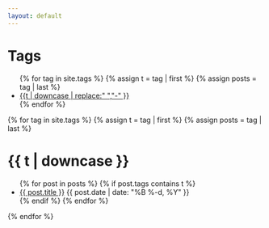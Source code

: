```yaml
---
layout: default
---
```


<h1>Tags</h1>
<ul class="tags">
{% for tag in site.tags %}
  {% assign t = tag | first %}
  {% assign posts = tag | last %}
  <li>
    <a href="#{{t | downcase | replace " ","-"}}">
      {{t | downcase | replace:" ","-" }}
    </a>
 </li>
{% endfor %}
</ul>

{% for tag in site.tags %}
  {% assign t = tag | first %}
  {% assign posts = tag | last %}

<h1>{{ t | downcase }}</h1>
<ul>
{% for post in posts %}
  {% if post.tags contains t %}
  <li>
    <a href="{{ post.url }}">{{ post.title }}</a>
    <span class="date">{{ post.date | date: "%B %-d, %Y"  }}</span>
  </li>
  {% endif %}
{% endfor %}
</ul>
{% endfor %}
